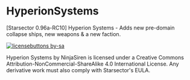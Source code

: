  # HyperionSystems
[Starsector 0.96a-RC10] Hyperion Systems - Adds new pre-domain collapse ships, new weapons & a new faction.

[![licensebuttons by-sa](https://licensebuttons.net/l/by-sa/3.0/88x31.png)](https://creativecommons.org/licenses/by-sa/4.0)

Hyperion Systems by NinjaSiren is licensed under a Creative Commons Attribution-NonCommercial-ShareAlike 4.0 International License.
Any derivative work must also comply with Starsector's EULA.
